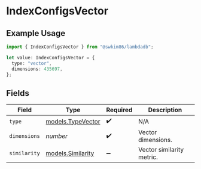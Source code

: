 # IndexConfigsVector

## Example Usage

```typescript
import { IndexConfigsVector } from "@swkim86/lambdadb";

let value: IndexConfigsVector = {
  type: "vector",
  dimensions: 435697,
};
```

## Fields

| Field                                        | Type                                         | Required                                     | Description                                  |
| -------------------------------------------- | -------------------------------------------- | -------------------------------------------- | -------------------------------------------- |
| `type`                                       | [models.TypeVector](../models/typevector.md) | :heavy_check_mark:                           | N/A                                          |
| `dimensions`                                 | *number*                                     | :heavy_check_mark:                           | Vector dimensions.                           |
| `similarity`                                 | [models.Similarity](../models/similarity.md) | :heavy_minus_sign:                           | Vector similarity metric.                    |